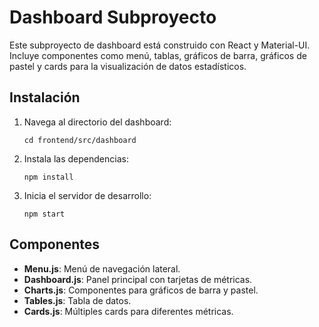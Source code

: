 # Dashboard Subproyecto

Este subproyecto de dashboard está construido con React y Material-UI. Incluye componentes como menú, tablas, gráficos de barra, gráficos de pastel y cards para la visualización de datos estadísticos.

## Instalación

1. Navega al directorio del dashboard:
   ```
   cd frontend/src/dashboard
   ```

2. Instala las dependencias:
   ```
   npm install
   ```

3. Inicia el servidor de desarrollo:
   ```
   npm start
   ```

## Componentes

- **Menu.js**: Menú de navegación lateral.
- **Dashboard.js**: Panel principal con tarjetas de métricas.
- **Charts.js**: Componentes para gráficos de barra y pastel.
- **Tables.js**: Tabla de datos.
- **Cards.js**: Múltiples cards para diferentes métricas.
